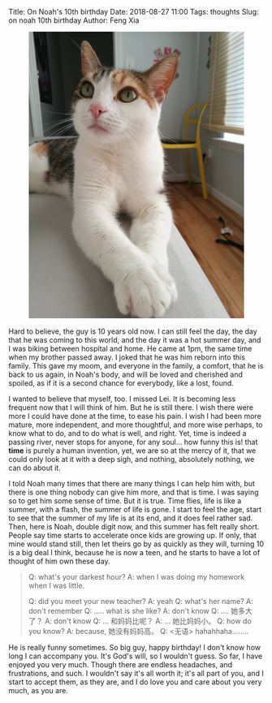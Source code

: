 Title: On Noah's 10th birthday
Date: 2018-08-27 11:00
Tags: thoughts
Slug: on noah 10th birthday
Author: Feng Xia

<figure class="col s12">
  <img src="images/bunny.jpg"/>
</figure>


Hard to believe, the guy is 10 years old now. I can still feel the
day, the day that he was coming to this world, and the day it was a
hot summer day, and I was biking between hospital and home. He came at
1pm, the same time when my brother passed away. I joked that he was
him reborn into this family. This gave my moom, and everyone in the
family, a comfort, that he is back to us again, in Noah's body, and
will be loved and cherished and spoiled, as if it is a second chance
for everybody, like a lost, found.

I wanted to believe that myself, too. I missed Lei. It is becoming
less frequent now that I will think of him. But he is still there. I
wish there were more I could have done at the time, to ease his
pain. I wish I had been more mature, more independent, and more
thoughtful, and more wise perhaps, to know what to do, and to do what
is well, and right. Yet, time is indeed a passing river, never stops
for anyone, for any soul... how funny this is! that **time** is purely
a human invention, yet, we are so at the mercy of it, that we could
only look at it with a deep sigh, and nothing, absolutely nothing, we
can do about it.

I told Noah many times that there are many things I can help him with,
but there is one thing nobody can give him more, and that is time. I
was saying so to get him some sense of time. But it is true. Time
flies, life is like a summer, with a flash, the summer of life is
gone. I start to feel the age, start to see that the summer of my life
is at its end, and it does feel rather sad. Then, here is Noah, double
digit now, and this summer has felt really short. People say time
starts to accelerate once kids are growing up. If only, that mine
would stand still, then let theirs go by as quickly as they will,
turning 10 is a big deal I think, because he is now a teen, and he
starts to have a lot of thought of him own these day.

> Q: what's your darkest hour?
> A: when I was doing my homework when I was little.
> 
> Q: did you meet your new teacher?
> A: yeah
> Q: what's her name?
> A: don't remember
> Q: ..... what is she like?
> A: don't know
> Q: .... 她多大了？
> A: don't know
> Q: ... 和妈妈比呢？
> A: ... 她比妈妈小。
> Q: how do you know?
> A: because, 她没有妈妈高。
> Q: <无语>
> hahahhaha........

He is really funny sometimes. So big guy, happy birthday! I don't know
how long I can accompany you. It's God's will, so I wouldn't guess. So
far, I have enjoyed you very much. Though there are endless headaches,
and frustrations, and such. I wouldn't say it's all worth it; it's all
part of you, and I start to accept them, as they are, and I do love
you and care about you very much, as you are.

